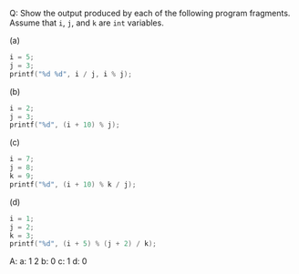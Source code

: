 Q: Show the output produced by each of the following program fragments. Assume
that `i`, `j`, and `k` are `int` variables.

(a)

```c
i = 5;
j = 3;
printf("%d %d", i / j, i % j);
```

(b)

```c
i = 2;
j = 3;
printf("%d", (i + 10) % j);
```

(c)

```c
i = 7;
j = 8;
k = 9;
printf("%d", (i + 10) % k / j);
```

(d)

```c
i = 1;
j = 2;
k = 3;
printf("%d", (i + 5) % (j + 2) / k);
```

A:
a: 1 2
b: 0
c: 1
d: 0
